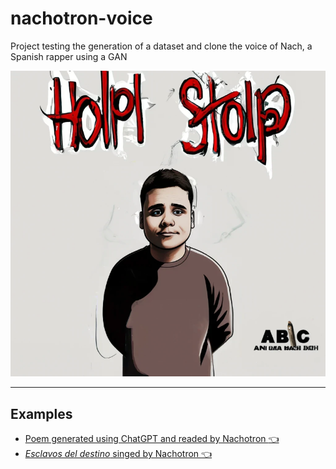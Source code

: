 # nachotron-voice

Project testing the generation of a dataset and clone the voice of Nach, a Spanish rapper using a GAN

![cover](./docs/pablo_rap_disc.png)

---


## Examples



* [Poem generated using ChatGPT and readed by Nachotron :point_left:](./docs/nachotron_chatgpt_poem.mp3)
* [*Esclavos del destino* singed by Nachotron	:point_left:](./docs/nachotron_esclavos_del_destino.mp3)
